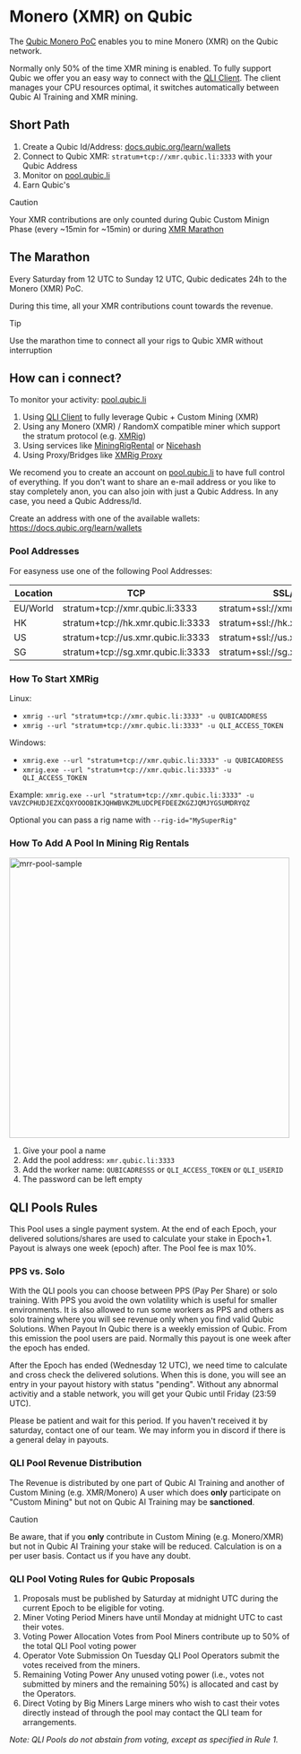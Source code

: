 # Monero (XMR) on Qubic
The [Qubic Monero PoC](https://qubic.org/blog-detail/outsourced-computations-a-step-toward-decentralized-ai-innovation) enables you to mine Monero (XMR) on the Qubic network.

Normally only 50% of the time XMR mining is enabled. To fully support Qubic we offer you an easy way to connect with the [QLI Client](https://github.com/qubic-li/client/).
The client manages your CPU resources optimal, it switches automatically between Qubic AI Training and XMR mining.

## Short Path
1. Create a Qubic Id/Address: [docs.qubic.org/learn/wallets](https://docs.qubic.org/learn/wallets)
2. Connect to Qubic XMR: `stratum+tcp://xmr.qubic.li:3333` with your Qubic Address
3. Monitor on [pool.qubic.li](https://pool.qubic.li)
4. Earn Qubic's

> [!CAUTION]
> Your XMR contributions are only counted during Qubic Custom Minign Phase (every ~15min for ~15min) or during [XMR Marathon](#the-marathon)

## The Marathon
Every Saturday from 12 UTC to Sunday 12 UTC, Qubic dedicates 24h to the Monero (XMR) PoC.

During this time, all your XMR contributions count towards the revenue.

> [!TIP]
> Use the marathon time to connect all your rigs to Qubic XMR without interruption

## How can i connect?
To monitor your activity: [pool.qubic.li](https://pool.qubic.li)

1. Using [QLI Client](https://github.com/qubic-li/client/) to fully leverage Qubic + Custom Mining (XMR)
2. Using any Monero (XMR) / RandomX compatible miner which support the stratum protocol (e.g. [XMRig](https://xmrig.com/))
3. Using services like [MiningRigRental](https://www.miningrigrentals.com/) or [Nicehash](nicehash.com)
4. Using Proxy/Bridges like [XMRig Proxy](https://xmrig.com/proxy)

We recomend you to create an account on [pool.qubic.li](https://pool.qubic.li) to have full control of everything. If you don't want to share an e-mail address or you like to stay completely anon, you can also join with just a Qubic Address. In any case, you need a Qubic Address/Id.

Create an address with one of the available wallets: https://docs.qubic.org/learn/wallets

### Pool Addresses
For easyness use one of the following Pool Addresses:

|  Location 	|  TCP | SSL/TLS 	|  Comments |
|---	|---	|--- |---	|
|  EU/World  	|  stratum+tcp://xmr.qubic.li:3333 |  stratum+ssl://xmr.qubic.li:3334 |  EU |
|  HK 	|  stratum+tcp://hk.xmr.qubic.li:3333 |  stratum+ssl://hk.xmr.qubic.li:3334	|  Hong Kong |
|  US 	|  stratum+tcp://us.xmr.qubic.li:3333 |  stratum+ssl://us.xmr.qubic.li:3334	|  New York |
|  SG 	|  stratum+tcp://sg.xmr.qubic.li:3333 |  stratum+ssl://sg.xmr.qubic.li:3334	|  Singapore |

### How To Start XMRig
Linux:
- `xmrig --url "stratum+tcp://xmr.qubic.li:3333" -u QUBICADDRESS`
- `xmrig --url "stratum+tcp://xmr.qubic.li:3333" -u QLI_ACCESS_TOKEN`

Windows:
- `xmrig.exe --url "stratum+tcp://xmr.qubic.li:3333" -u QUBICADDRESS`
- `xmrig.exe --url "stratum+tcp://xmr.qubic.li:3333" -u QLI_ACCESS_TOKEN`

Example: `xmrig.exe --url "stratum+tcp://xmr.qubic.li:3333" -u VAVZCPHUDJEZXCQXYOOOBIKJQHWBVKZMLUDCPEFDEEZKGZJQMJYGSUMDRYQZ`

Optional you can pass a rig name with `--rig-id="MySuperRig"`

### How To Add A Pool In Mining Rig Rentals
<img width="500" alt="mrr-pool-sample" src="https://github.com/user-attachments/assets/261982ec-4429-4b35-8d40-2207df04b430" />

1. Give your pool a name
2. Add the pool address: `xmr.qubic.li:3333`
3. Add the worker name: `QUBICADRESSS` or `QLI_ACCESS_TOKEN` or `QLI_USERID`
4. The password can be left empty

## QLI Pools Rules
This Pool uses a single payment system.
At the end of each Epoch, your delivered solutions/shares are used to calculate your stake in Epoch+1. Payout is always one week (epoch) after. The Pool fee is max 10%.

### PPS vs. Solo
With the QLI pools you can choose between PPS (Pay Per Share) or solo training. With PPS you avoid the own volatility which is useful for smaller environments. It is also allowed to run some workers as PPS and others as solo training where you will see revenue only when you find valid Qubic Solutions.
When Payout
In Qubic there is a weekly emission of Qubic. From this emission the pool users are paid. Normally this payout is one week after the epoch has ended.

After the Epoch has ended (Wednesday 12 UTC), we need time to calculate and cross check the delivered solutions. When this is done, you will see an entry in your payout history with status "pending". Without any abnormal activitiy and a stable network, you will get your Qubic until Friday (23:59 UTC).

Please be patient and wait for this period. If you haven't received it by saturday, contact one of our team. We may inform you in discord if there is a general delay in payouts.

### QLI Pool Revenue Distribution
The Revenue is distributed by one part of Qubic AI Training and another of Custom Mining (e.g. XMR/Monero) A user which does **only** participate on "Custom Mining" but not on Qubic AI Training may be **sanctioned**.

> [!CAUTION]
> Be aware, that if you **only** contribute in Custom Mining (e.g. Monero/XMR) but not in Qubic AI Training your stake will be reduced. Calculation is on a per user basis. Contact us if you have any doubt.

### QLI Pool Voting Rules for Qubic Proposals
1. Proposals must be published by Saturday at midnight UTC during the current Epoch to be eligible for voting.
2. Miner Voting Period Miners have until Monday at midnight UTC to cast their votes.
3. Voting Power Allocation Votes from Pool Miners contribute up to 50% of the total QLI Pool voting power
4. Operator Vote Submission On Tuesday QLI Pool Operators submit the votes received from the miners.
5. Remaining Voting Power Any unused voting power (i.e., votes not submitted by miners and the remaining 50%) is allocated and cast by the Operators.
6. Direct Voting by Big Miners Large miners who wish to cast their votes directly instead of through the pool may contact the QLI team for arrangements.

*Note: QLI Pools do not abstain from voting, except as specified in Rule 1.*
